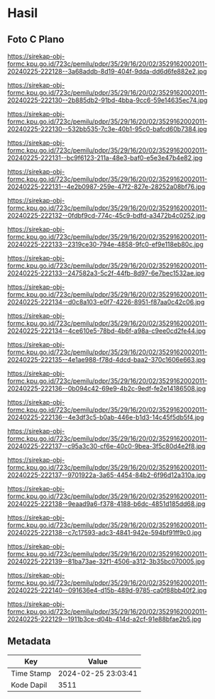 # Hasil

## Foto C Plano

https://sirekap-obj-formc.kpu.go.id/723c/pemilu/pdpr/35/29/16/20/02/3529162002011-20240225-222128--3a68addb-8d19-404f-9dda-dd6d6fe882e2.jpg

https://sirekap-obj-formc.kpu.go.id/723c/pemilu/pdpr/35/29/16/20/02/3529162002011-20240225-222130--2b885db2-91bd-4bba-9cc6-59e14635ec74.jpg

https://sirekap-obj-formc.kpu.go.id/723c/pemilu/pdpr/35/29/16/20/02/3529162002011-20240225-222130--532bb535-7c3e-40b1-95c0-bafcd60b7384.jpg

https://sirekap-obj-formc.kpu.go.id/723c/pemilu/pdpr/35/29/16/20/02/3529162002011-20240225-222131--bc9f6123-211a-48e3-baf0-e5e3e47b4e82.jpg

https://sirekap-obj-formc.kpu.go.id/723c/pemilu/pdpr/35/29/16/20/02/3529162002011-20240225-222131--4e2b0987-259e-47f2-827e-28252a08bf76.jpg

https://sirekap-obj-formc.kpu.go.id/723c/pemilu/pdpr/35/29/16/20/02/3529162002011-20240225-222132--0fdbf9cd-774c-45c9-bdfd-a3472b4c0252.jpg

https://sirekap-obj-formc.kpu.go.id/723c/pemilu/pdpr/35/29/16/20/02/3529162002011-20240225-222133--2319ce30-794e-4858-9fc0-ef9e118eb80c.jpg

https://sirekap-obj-formc.kpu.go.id/723c/pemilu/pdpr/35/29/16/20/02/3529162002011-20240225-222133--247582a3-5c2f-44fb-8d97-6e7bec1532ae.jpg

https://sirekap-obj-formc.kpu.go.id/723c/pemilu/pdpr/35/29/16/20/02/3529162002011-20240225-222134--d0c8a103-e0f7-4226-8951-f87aa0c42c06.jpg

https://sirekap-obj-formc.kpu.go.id/723c/pemilu/pdpr/35/29/16/20/02/3529162002011-20240225-222134--4ce610e5-78bd-4b6f-a98a-c9ee0cd2fe44.jpg

https://sirekap-obj-formc.kpu.go.id/723c/pemilu/pdpr/35/29/16/20/02/3529162002011-20240225-222135--4e1ae988-f78d-4dcd-baa2-370c1606e663.jpg

https://sirekap-obj-formc.kpu.go.id/723c/pemilu/pdpr/35/29/16/20/02/3529162002011-20240225-222136--0b094c42-69e9-4b2c-9edf-fe2e14186508.jpg

https://sirekap-obj-formc.kpu.go.id/723c/pemilu/pdpr/35/29/16/20/02/3529162002011-20240225-222136--4e3df3c5-b0ab-446e-b1d3-14c45f5db5f4.jpg

https://sirekap-obj-formc.kpu.go.id/723c/pemilu/pdpr/35/29/16/20/02/3529162002011-20240225-222137--c95a3c30-cf6e-40c0-9bea-3f5c80d4e2f8.jpg

https://sirekap-obj-formc.kpu.go.id/723c/pemilu/pdpr/35/29/16/20/02/3529162002011-20240225-222137--9701922a-3a65-4454-84b2-6f96d12a310a.jpg

https://sirekap-obj-formc.kpu.go.id/723c/pemilu/pdpr/35/29/16/20/02/3529162002011-20240225-222138--9eaad9a6-f378-4188-b6dc-4851d185dd68.jpg

https://sirekap-obj-formc.kpu.go.id/723c/pemilu/pdpr/35/29/16/20/02/3529162002011-20240225-222138--c7c17593-adc3-4841-942e-594bf91ff9c0.jpg

https://sirekap-obj-formc.kpu.go.id/723c/pemilu/pdpr/35/29/16/20/02/3529162002011-20240225-222139--81ba73ae-32f1-4506-a312-3b35bc070005.jpg

https://sirekap-obj-formc.kpu.go.id/723c/pemilu/pdpr/35/29/16/20/02/3529162002011-20240225-222140--091636e4-d15b-489d-9785-ca0f88bb40f2.jpg

https://sirekap-obj-formc.kpu.go.id/723c/pemilu/pdpr/35/29/16/20/02/3529162002011-20240225-222129--1911b3ce-d04b-414d-a2cf-91e88bfae2b5.jpg


## Metadata

| Key        | Value               |
| ---------- | ------------------- |
| Time Stamp | 2024-02-25 23:03:41 |
| Kode Dapil | 3511                |



